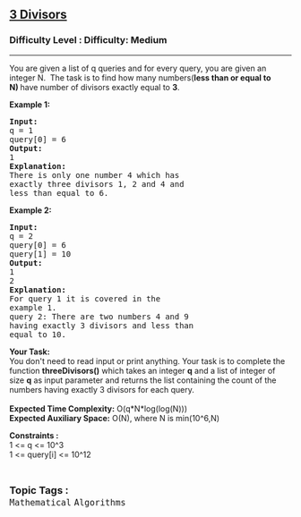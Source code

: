 <h2><a href="https://www.geeksforgeeks.org/problems/3-divisors3942/1?page=5&category=Mathematical&sortBy=submissions">3 Divisors</a></h2><h3>Difficulty Level : Difficulty: Medium</h3><hr><div class="problems_problem_content__Xm_eO"><p>You are given a list&nbsp;of q queries and for every query, you are given an integer N.&nbsp; The task is to find how many numbers(<strong>less than or equal to N)&nbsp;</strong>have number&nbsp;of divisors exactly equal to <strong>3</strong>.</p>

<p><strong>Example 1:</strong></p>

<pre><strong>Input:
</strong>q = 1
query[0] = 6
<strong>Output:</strong>
1
<strong>Explanation:</strong>
There is only one number 4 which has
exactly three divisors 1, 2 and 4 and
less than equal to 6.</pre>

<p><strong>Example 2:</strong></p>

<pre><strong>Input:
</strong>q = 2
query[0] = 6
query[1] = 10
<strong>Output:
</strong>1
2
<strong>Explanation:
</strong>For query 1 it is covered in the
example 1.
query 2: There are two numbers 4 and 9
having exactly 3 divisors and less than
equal to 10.
</pre>

<p><strong>Your Task:&nbsp;&nbsp;</strong><br>
You don't need to read input or print anything. Your task is to complete the function <strong>threeDivisors()</strong>&nbsp;which takes an integer <strong>q</strong>&nbsp;and a list of integer of size <strong>q</strong> as input parameter and returns the list containing the count of the numbers having exactly 3 divisors for each query.<br>
<br>
<strong>Expected Time Complexity:</strong>&nbsp;O(q*N*log(log(N)))<br>
<strong>Expected Auxiliary Space:</strong>&nbsp;O(N), where N is min(10^6,N)</p>

<p><strong>Constraints :&nbsp;</strong><br>
1 &lt;= q &lt;=&nbsp;10^3<br>
1 &lt;= query[i]&nbsp;&lt;= 10^12</p>
</div><br><p><span style=font-size:18px><strong>Topic Tags : </strong><br><code>Mathematical</code>&nbsp;<code>Algorithms</code>&nbsp;